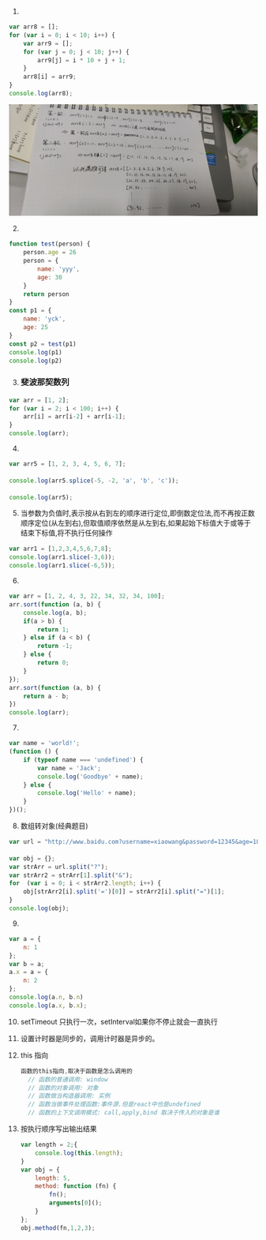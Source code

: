 1. 

```js
var arr8 = [];
for (var i = 0; i < 10; i++) {
    var arr9 = [];
    for (var j = 0; j < 10; j++) {
        arr9[j] = i * 10 + j + 1;
    }
    arr8[i] = arr9;
}
console.log(arr8);
```

![image-20210322195325780](代码面试题.assets/image-20210322195325780.png)



2. 

```js
function test(person) {
    person.age = 26
    person = {
        name: 'yyy',
        age: 30
    }
    return person
}
const p1 = {
    name: 'yck',
    age: 25
}
const p2 = test(p1)
console.log(p1)
console.log(p2)
```



3. ### 斐波那契数列

```js
var arr = [1, 2];
for (var i = 2; i < 100; i++) {
    arr[i] = arr[i-2] + arr[i-1];
}
console.log(arr);
```



4. 

```js
var arr5 = [1, 2, 3, 4, 5, 6, 7];

console.log(arr5.splice(-5, -2, 'a', 'b', 'c'));

console.log(arr5);
```



5. 当参数为负值时,表示按从右到左的顺序进行定位,即倒数定位法,而不再按正数顺序定位(从左到右),但取值顺序依然是从左到右,如果起始下标值大于或等于结束下标值,将不执行任何操作

```js
var arr1 = [1,2,3,4,5,6,7,8];
console.log(arr1.slice(-3,6));
console.log(arr1.slice(-6,5));
```



6. 

```js
var arr = [1, 2, 4, 3, 22, 34, 32, 34, 100];
arr.sort(function (a, b) {
    console.log(a, b);
    if(a > b) {
        return 1;
    } else if (a < b) {
        return -1;
    } else {
        return 0;
    }
});
arr.sort(function (a, b) {
    return a - b;
})
console.log(arr);
```



7. 

```js
var name = 'world!';
(function () {
    if (typeof name === 'undefined') {
        var name = 'Jack';
        console.log('Goodbye' + name);
    } else {
        console.log('Hello' + name);
    }
})();
```



8. 数组转对象(经典题目)

```js
var url = "http://www.baidu.com?username=xiaowang&password=12345&age=18&sex=女&score=90";

var obj = {};
var strArr = url.split("?");
var strArr2 = strArr[1].split("&");
for  (var i = 0; i < strArr2.length; i++) {
    obj[strArr2[i].split('=')[0]] = strArr2[i].split("=")[1];
}
console.log(obj);
```





9. 

```js
var a = {
    n: 1
};
var b = a;
a.x = a = {
    n: 2
};
console.log(a.n, b.n)
console.log(a.x, b.x);
```



10. setTimeout 只执行一次，setInterval如果你不停止就会一直执行

11. 设置计时器是同步的，调用计时器是异步的。

12. this 指向

    ```js
    函数的this指向,取决于函数是怎么调用的
      // 函数的普通调用: window
      // 函数的对象调用: 对象
      // 函数做当构造器调用: 实例
      // 函数当做事件处理函数:事件源.但是react中也是undefined
      // 函数的上下文调用模式: call,apply,bind 取决于传入的对象是谁
    ```

    

13. 按执行顺序写出输出结果

    ```js
    var length = 2;{
        console.log(this.length);
    }
    var obj = {
        length: 5,
        method: function (fn) {
            fn();
            arguments[0]();
        }
    };
    obj.method(fn,1,2,3);
    ```

    